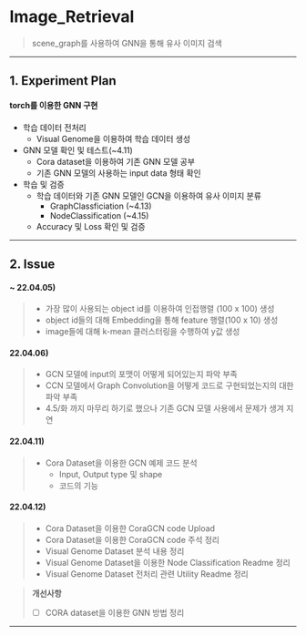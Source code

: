 # Image_Retrieval
> scene_graph를 사용하여 GNN을 통해 유사 이미지 검색
---
## 1. Experiment Plan
#### torch를 이용한 GNN 구현
- 학습 데이터 전처리
  - Visual Genome을 이용하여 학습 데이터 생성
- GNN 모델 확인 및 테스트(~4.11)
  - Cora dataset을 이용하여 기존 GNN 모델 공부
  - 기존 GNN 모델의 사용하는 input data 형태 확인
- 학습 및 검증
  - 학습 데이터와 기존 GNN 모델인 GCN을 이용하여 유사 이미지 분류
    - GraphClassficiation (~4.13)
    - NodeClassification (~4.15)
  - Accuracy 및 Loss 확인 및 검증
---

## 2. Issue
#### ~ 22.04.05)
> - 가장 많이 사용되는 object id를 이용하여 인접행렬 (100 x 100) 생성
> - object id들의 대해 Embedding을 통해 feature 행렬(100 x 10) 생성
> - image들에 대해 k-mean 클러스터링을 수행하여 y값 생성

#### 22.04.06)
> - GCN 모델에 input의 포맷이 어떻게 되어있는지 파악 부족
> - CCN 모델에서 Graph Convolution을 어떻게 코드로 구현되었는지의 대한 파악 부족
> - 4.5/화 까지 마무리 하기로 했으나 기존 GCN 모델 사용에서 문제가 생겨 지연   

#### 22.04.11)
> - Cora Dataset을 이용한 GCN 예제 코드 분석
>   - Input, Output type 및 shape
>   - 코드의 기능   

#### 22.04.12)
> - Cora Dataset을 이용한 CoraGCN code Upload
> - Cora Dataset을 이용한 CoraGCN code 주석 정리
> - Visual Genome Dataset 분석 내용 정리
> - Visual Genome Dataset을 이용한 Node Classification Readme 정리
> - Visual Genome Dataset 전처리 관련 Utility Readme 정리




>__개선사항__  
> - [ ] CORA dataset을 이용한 GNN 방법 정리

---

